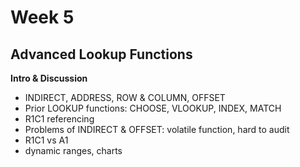 # Week 5
## Advanced Lookup Functions

**Intro & Discussion**
* INDIRECT, ADDRESS, ROW & COLUMN, OFFSET
* Prior LOOKUP functions: CHOOSE, VLOOKUP, INDEX, MATCH 
* R1C1 referencing
* Problems of INDIRECT & OFFSET: volatile function, hard to audit
* R1C1 vs A1
* dynamic ranges, charts
